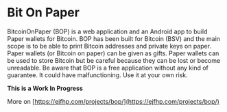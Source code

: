 # Bit On Paper

BitcoinOnPaper (BOP) is a web application and an Android app to build Paper wallets for Bitcoin.
BOP has been built for Bitcoin (BSV) and the main scope is to be able to print Bitcoin addresses and private keys on paper.
Paper wallets (or Bitcoin on paper) can be given as gifts.
Paper wallets can be used to store Bitcoin but be careful because they can be lost or become unreadable.
Be aware that BOP is a free application without any kind of guarantee. It could have malfunctioning. Use it at your own risk. 

**This is a Work In Progress**

More on [https://ejfhp.com/projects/bop/](https://ejfhp.com/projects/bop/)